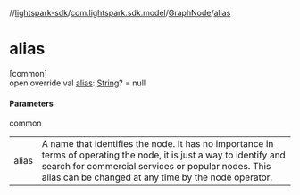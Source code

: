 //[lightspark-sdk](../../../index.md)/[com.lightspark.sdk.model](../index.md)/[GraphNode](index.md)/[alias](alias.md)

# alias

[common]\
open override val [alias](alias.md): [String](https://kotlinlang.org/api/latest/jvm/stdlib/kotlin/-string/index.html)? = null

#### Parameters

common

| | |
|---|---|
| alias | A name that identifies the node. It has no importance in terms of operating the node, it is just a way to identify and search for commercial services or popular nodes. This alias can be changed at any time by the node operator. |
